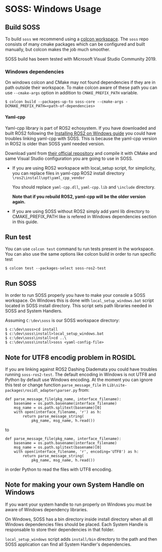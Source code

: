 # SOSS: Windows Usage

## Build SOSS

To build `soss` we recommend using a [colcon workspace](https://colcon.readthedocs.io/en/released/user/quick-start.html).
The `soss` repo consists of many cmake packages which can be configured and built manually, but colcon makes the job much
smoother.

SOSS build has beem tested with Microsoft Visual Studio Community 2019.


### Windows dependencies
On windows colcon and CMake may not found dependencies if they are in path outside their workspace. To make colcon aware of these path you can use `--cmake-args` option in addition to `CMAKE_PREFIX_PATH` variable.

```
$ colcon build --packages-up-to soss-core --cmake-args -DCMAKE_PREFIX_PATH=<path-of-dependencies>
```
#### Yaml-cpp
Yaml-cpp library is part of ROS2 echosystem. If you have downloaded and built ROS2 following the [Installing ROS2 on Windows guide](https://index.ros.org/doc/ros2/Installation/Crystal/Windows-Install-Binary/) you could have troubles linking yaml-cpp with SOSS. This is because the yaml-cpp version in ROS2 is older than SOSS yaml needed version.

Download yaml from [their official repository](https://github.com/jbeder/yaml-cpp) and compile it with CMake and same Visual Studio configuration you are going to use in SOSS.

* If you are using ROS2 workspace with local_setup script, for simplicity, you can replace files in yaml-cpp ROS2 install directory `\ros2\install\opt\yaml_cpp_vendor`

    You should replace `yaml-cpp.dll`, `yaml-cpp.lib` and `\include` directory.

    **Note that if you rebuild ROS2, yaml-cpp will be the older version again.**

* If you are using SOSS without ROS2 simply add yaml lib directory to CMAKE_PREFIX_PATH like is refered in Windows dependencies section in this guide.

## Run test
You can use `colcon test` command tu run tests present in the workspace. You can also use the same options like colcon build in order to run specific test

```
$ colcon test --packages-select soss-ros2-test
```

## Run SOSS

In order to run SOSS properly you have to make your console a SOSS workspace. On Windows this is done with `local_setup_windows.bat` script located in SOSS install directory. This script sets path libraries needed in SOSS and System Handlers.

Assuming `C:\dev\soss` is our SOSS workspace directory: 
```
$ c:\dev\soss>cd install
$ c:\dev\soss\install>local_setup_windows.bat
$ c:\dev\soss\install>cd ..\
$ c:\dev\soss\install>soss <yaml-config-file>
```
## Note for UTF8 encodig problem in ROSIDL

If you are linking against ROS2 Dashing Diademata you could have troubles running `soss-ros2-test`. The default encoding in Windows is not UTF8 and Python by default use Windows encoding. At the moment you can ignore this test or change function `parse_message_file` in `Lib\site-packages\rosidl_adapter\parser.py` from:

```
def parse_message_file(pkg_name, interface_filename):
    basename = os.path.basename(interface_filename)
    msg_name = os.path.splitext(basename)[0]
    with open(interface_filename, 'r') as h:
        return parse_message_string(
            pkg_name, msg_name, h.read())
```

to 

```
def parse_message_file(pkg_name, interface_filename):
    basename = os.path.basename(interface_filename)
    msg_name = os.path.splitext(basename)[0]
    with open(interface_filename, 'r', encoding='UTF8') as h:
        return parse_message_string(
            pkg_name, msg_name, h.read())
```
in order Python to read the files with UTF8 encoding.

## Note for making your own System Handle on Windows

If you want your system handle to run properly on Windows you must be aware of Windows dependency libraries.

On Windows, SOSS has a bin directory inside install directory when all dll Windows dependencies files should be placed. Each System Handle is responsable to store their dependencies in that folder.

`local_setup_windows` script adds `install/bin` directory to the path and then SOSS application can find all System Handler's dependencies.
